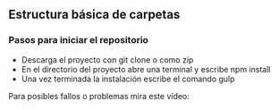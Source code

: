 ## Estructura básica de carpetas

### Pasos para iniciar el repositorio
* Descarga el proyecto con git clone o como zip
* En el directorio del proyecto abre una terminal y escribe npm install
* Una vez terminada la instalación escribe el comando gulp

Para posibles fallos o problemas mira este vídeo: 
